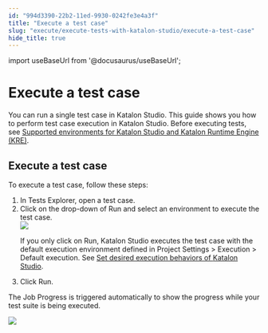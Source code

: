 ```yaml
---
id: "994d3390-22b2-11ed-9930-0242fe3e4a3f"
title: "Execute a test case"
slug: "execute/execute-tests-with-katalon-studio/execute-a-test-case"
hide_title: true
---
```

import useBaseUrl from '@docusaurus/useBaseUrl';


# <a id="id" class="anchor_top_offset"/><a id="ariaid-title1" class="anchor_top_offset"/>Execute a test case

<p xmlns="http://www.w3.org/1999/xhtml" className="p">You can run a single test case in Katalon Studio. This guide shows you how to perform test case execution in <span className="ph">Katalon Studio</span>. Before executing tests, see <a className="xref" href="/docs/supported-execution-environments/supported-environments-for-katalon-studio-and-katalon-runtime-engine-kre">Supported environments for Katalon Studio and Katalon Runtime Engine (KRE)</a>.</p> 

## <a id="task-937" class="anchor_top_offset"/>Execute a test case

<section xmlns="http://www.w3.org/1999/xhtml" className="section context">To execute a test case, follow these steps:</section> 
<ol xmlns="http://www.w3.org/1999/xhtml" className="ol steps"><li className="li step stepexpand"><span className="ph cmd">In <span className="ph uicontrol">Tests Explorer</span>, open a test case.</span></li><li className="li step stepexpand"><span className="ph cmd">Click on the drop-down of <span className="ph uicontrol">Run</span> and select an environment to execute the test case.</span><div className="itemgroup info"><img className="image" width={250} src={useBaseUrl("/138e0150-3241-11ed-9930-0242fe3e4a3f.png")} /><p className="p">If you only click on <span className="ph uicontrol">Run</span>, Katalon Studio executes the test case with the default execution environment defined in <span className="ph uicontrol">Project Settings</span> &gt; <span className="ph uicontrol">Execution</span> &gt; <span className="ph uicontrol">Default execution</span>. See <a className="xref" href="/docs/create-tests/manage-projects/project-settings/set-desired-execution-behaviors-of-katalon-studio">Set desired execution behaviors of   <span className="ph">Katalon Studio</span></a>.</p></div></li><li className="li step stepexpand"><span className="ph cmd">Click <span className="ph uicontrol">Run</span>.</span></li></ol> 
<section xmlns="http://www.w3.org/1999/xhtml" className="section result"><p className="p">The <span className="ph uicontrol">Job Progress</span> is triggered automatically to show the progress while your test suite is being executed.</p><p className="p"><img className="image" width={700} src={useBaseUrl("/be3f0620-64ab-11ed-a602-0242cfbc79b5.png")} /></p></section> 
